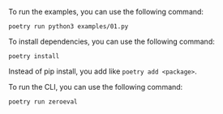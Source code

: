 To run the examples, you can use the following command:

```
poetry run python3 examples/01.py
```

To install dependencies, you can use the following command:

```
poetry install
```

Instead of pip install, you add like `poetry add <package>`.

To run the CLI, you can use the following command:

```
poetry run zeroeval
```
